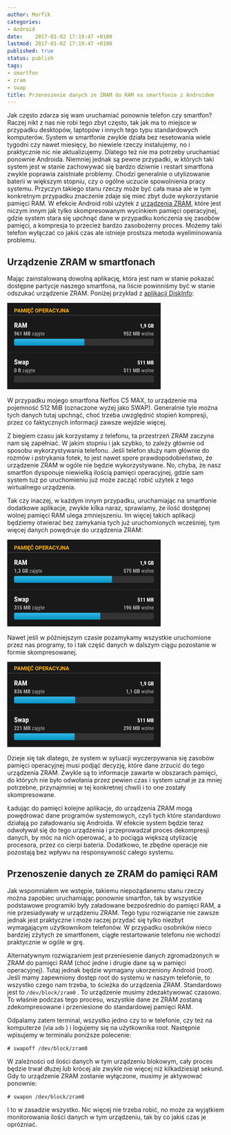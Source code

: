 ```yaml
---
author: Morfik
categories:
- Android
date:    2017-01-02 17:19:47 +0100
lastmod: 2017-01-02 17:19:47 +0100
published: true
status: publish
tags:
- smartfon
- zram
- swap
title: Przenoszenie danych ze ZRAM do RAM na smartfonie z Androidem
---
```


Jak często zdarza się wam uruchamiać ponownie telefon czy smartfon? Raczej nikt z nas nie robi tego
zbyt często, tak jak ma to miejsce w przypadku desktopów, laptopów i innych tego typu standardowych
komputerów. System w smartfonie zwykle działa bez resetowania wiele tygodni czy nawet miesięcy, bo
niewiele rzeczy instalujemy, no i praktycznie nic nie aktualizujemy. Dlatego też nie ma potrzeby
uruchamiać ponownie Androida. Niemniej jednak są pewne przypadki, w których taki system jest w
stanie zachowywać się bardzo dziwnie i restart smartfona zwykle poprawia zaistniałe problemy. Chodzi
generalnie o utylizowanie baterii w większym stopniu, czy o ogólne uczucie spowolnienia pracy
systemu. Przyczyn takiego stanu rzeczy może być cała masa ale w tym konkretnym przypadku znaczenie
zdaje się mieć zbyt duże wykorzystanie pamięci RAM. W efekcie Android robi użytek z [urządzenia
ZRAM][1], które jest niczym innym jak tylko skompresowanym wycinkiem pamięci operacyjnej, gdzie
system stara się upchnąć dane w przypadku kończenia się zasobów pamięci, a kompresja to przecież
bardzo zasobożerny proces. Możemy taki telefon wyłączać co jakiś czas ale istnieje prostsza metoda
wyeliminowania problemu.

<!--more-->
## Urządzenie ZRAM w smartfonach

Mając zainstalowaną dowolną aplikację, która jest nam w stanie pokazać dostępne partycje naszego
smartfona, na liście powinniśmy być w stanie odszukać urządzenie ZRAM. Poniżej przykład z [aplikacji
DiskInfo][2]:

![](/img/2017/01/001.zram-swap-smartfon-urzadzenie-disk-info.png#medium)

W przypadku mojego smartfona Neffos C5 MAX, to urządzenie ma pojemność 512 MiB (oznaczone wyżej jako
SWAP). Generalnie tyle można tych danych tutaj upchnąć, choć trzeba uwzględnić stopień kompresji,
przez co faktycznych informacji zawsze wejdzie więcej.

Z biegiem czasu jak korzystamy z telefonu, ta przestrzeń ZRAM zaczyna nam się zapełniać. W jakim
stopniu i jak szybko, to zależy głównie od sposobu wykorzystywania telefonu. Jeśli telefon służy nam
głównie do rozmów i pstrykania fotek, to jest nawet spore prawdopodobieństwo, że urządzenie ZRAM w
ogóle nie będzie wykorzystywane. No, chyba, że nasz smartfon dysponuje niewielką ilością pamięci
operacyjnej, gdzie sam system tuż po uruchomieniu już może zacząć robić użytek z tego wirtualnego
urządzenia.

Tak czy inaczej, w każdym innym przypadku, uruchamiając na smartfonie dodatkowe aplikacje, zwykle
kilka naraz, sprawiamy, że ilość dostępnej wolnej pamięci RAM ulega zmniejszeniu. Im więcej takich
aplikacji będziemy otwierać bez zamykania tych już uruchomionych wcześniej, tym więcej danych
powędruje do urządzenia ZRAM:

![](/img/2017/01/002.zram-swap-smartfon-intensywne-wykorzystanie.png#medium)

Nawet jeśli w późniejszym czasie pozamykamy wszystkie uruchomione przez nas programy, to i tak część
danych w dalszym ciągu pozostanie w formie skompresowanej.

![](/img/2017/01/003.zram-swap-smartfon-zamykanie-aplikacji.png#medium)

Dzieje się tak dlatego, że system w sytuacji wyczerpywania się zasobów pamięci operacyjnej musi
podjąć decyzję, które dane zrzucić do tego urządzenia ZRAM. Zwykle są to informacje zawarte w
obszarach pamięci, do których nie było odwołania przez pewien czas i system uznał je za mniej
potrzebne, przynajmniej w tej konkretnej chwili i to one zostały skompresowane.

Ładując do pamięci kolejne aplikacje, do urządzenia ZRAM mogą powędrować dane programów systemowych,
czyli tych które standardowo działają po załadowaniu się Androida. W efekcie system będzie teraz
odwoływał się do tego urządzenia i przeprowadzał proces dekompresji danych, by móc na nich operować,
a to pociąga większą utylizację procesora, przez co cierpi bateria. Dodatkowo, te zbędne operacje
nie pozostają bez wpływu na responsywność całego systemu.

## Przenoszenie danych ze ZRAM do pamięci RAM

Jak wspomniałem we wstępie, takiemu niepożądanemu stanu rzeczy można zapobiec uruchamiając ponownie
smartfon, tak by wszystkie podstawowe programiki były załadowane bezpośrednio do pamięci RAM, a nie
przesiadywały w urządzeniu ZRAM. Tego typu rozwiązanie nie zawsze jednak jest praktyczne i może
raczej przydać się tylko niezbyt wymagającym użytkownikom telefonów. W przypadku osobników nieco
bardziej zżytych ze smartfonem, ciągłe restartowanie telefonu nie wchodzi praktycznie w ogóle w grę.

Alternatywnym rozwiązaniem jest przeniesienie danych zgromadzonych w ZRAM do pamięci RAM (choć jedne
i drugie dane są w pamięci operacyjnej). Tutaj jednak będzie wymagany ukorzeniony Android (root).
Jeśli mamy zapewniony dostęp root do systemu w naszym telefonie, to wszystko czego nam trzeba, to
ścieżka do urządzenia ZRAM. Standardowo jest to `/dev/block/zram0` . To urządzenie musimy
zdezaktywować czasowo. To właśnie podczas tego procesu, wszystkie dane ze ZRAM zostaną
zdekompresowane i przeniesione do standardowej pamięci RAM.

Odpalamy zatem terminal, wszystko jedno czy to w telefonie, czy też na komputerze (via `adb` ) i
logujemy się na użytkownika root. Następnie wpisujemy w terminalu poniższe polecenie:

    # swapoff /dev/block/zram0

W zależności od ilości danych w tym urządzeniu blokowym, cały proces będzie trwał dłużej lub krócej
ale zwykle nie więcej niż kilkadziesiąt sekund. Gdy to urządzenie ZRAM zostanie wyłączone, musimy je
aktywować ponownie:

    # swapon /dev/block/zram0

I to w zasadzie wszystko. Nic więcej nie trzeba robić, no może za wyjątkiem monitorowania ilości
danych w tym urządzeniu, tak by co jakiś czas je opróżniać.


[1]: https://www.kernel.org/doc/Documentation/blockdev/zram.txt
[2]: https://play.google.com/store/apps/details?id=me.kuder.diskinfo&hl=pl
